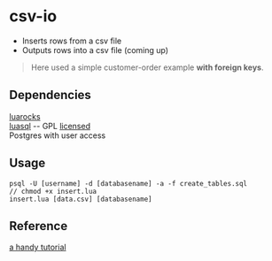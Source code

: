 # csv-io

* Inserts rows from a csv file
* Outputs rows into a csv file (coming up)

> Here used a simple customer-order example **with foreign keys**.

## Dependencies

[luarocks](http://luarocks.org:8080/)<br>
[luasql](https://keplerproject.github.io/luasql/) -- GPL [licensed](https://keplerproject.github.io/luasql/license.html)<br>
Postgres with user access

## Usage

    psql -U [username] -d [databasename] -a -f create_tables.sql
    // chmod +x insert.lua
    insert.lua [data.csv] [databasename]

## Reference

[a handy tutorial](https://keplerproject.github.io/luasql/examples.html)
